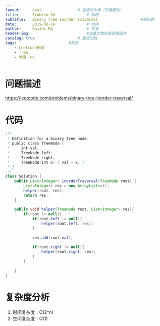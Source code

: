 ```yaml
---
layout:     post   				# 使用的布局（不需要改）
title:      Problem 94				# 标题 
subtitle:   Binary Tree Inorder Traversal 					#副标题
date:       2019-08-14				# 时间
author:     Ruizhi Ma 				# 作者
header-img:              			#这篇文章标题背景图片
catalog: true 					# 是否归档
tags:						#标签
    - Leetcode刷题
    - Tree
    - 难度：中
---
```

# 问题描述
https://leetcode.com/problems/binary-tree-inorder-traversal/


# 代码
```java
/**
 * Definition for a binary tree node.
 * public class TreeNode {
 *     int val;
 *     TreeNode left;
 *     TreeNode right;
 *     TreeNode(int x) { val = x; }
 * }
 */
class Solution {
    public List<Integer> inorderTraversal(TreeNode root) {
        List<Integer> res = new ArrayList<>();
        helper(root, res);
        return res;
    }
    
    public void helper(TreeNode root, List<Integer> res){
        if(root != null){
            if(root.left != null){
                helper(root.left, res);
            }
        
            res.add(root.val);
        
            if(root.right != null){
                helper(root.right, res);
            }
        }
        
    }
}
```

# 复杂度分析
1. 时间复杂度：O(2^n)
2. 空间复杂度：O(1)